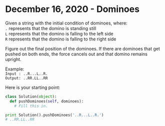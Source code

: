 # December 16, 2020 - Dominoes

Given a string with the initial condition of dominoes, where:  
`.` represents that the domino is standing still  
`L` represents that the domino is falling to the left side  
`R` represents that the domino is falling to the right side

Figure out the final position of the dominoes. If there are dominoes that get pushed on both ends, the force cancels out and that domino remains upright.

Example:  
`Input : ..R...L..R.`  
`Output: ..RR.LL..RR`

Here is your starting point:

```python
class Solution(object):
  def pushDominoes(self, dominoes):
    # Fill this in.

print Solution().pushDominoes('..R...L..R.')
# ..RR.LL..RR
```
